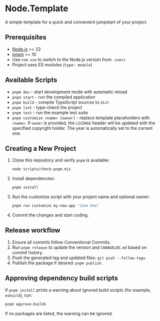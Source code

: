 # Node.Template

A simple template for a quick and convenient jumpstart of your project.

## Prerequisites

- [Node.js](https://nodejs.org/) >= 22
- [pnpm](https://pnpm.io/) >= 10
- Use `nvm use` to switch to the Node.js version from `.nvmrc`
- Project uses ES modules (`type: module`)

## Available Scripts

- `pnpm dev` - start development mode with automatic reload
- `pnpm start` - run the compiled application
- `pnpm build` - compile TypeScript sources to `dist`
- `pnpm lint` - type-check the project
- `pnpm test` - run the example test suite
- `pnpm customize <name> [owner]` - replace template placeholders with `<name>`.
  If `owner` is provided, the `LICENSE` header will be updated with the
  specified copyright holder. The year is automatically set to the current one.

## Creating a New Project

1. Clone this repository and verify `pnpm` is available:
   ```bash
   node scripts/check-pnpm.mjs
   ```
2. Install dependencies:
   ```bash
   pnpm install
   ```
3. Run the customize script with your project name and optional owner:
   ```bash
   pnpm run customize my-new-app "Jane Doe"
   ```
4. Commit the changes and start coding.

## Release workflow

1. Ensure all commits follow Conventional Commits.
2. Run `pnpm release` to update the version and `CHANGELOG.md` based on commit history.
3. Push the generated tag and updated files: `git push --follow-tags`.
4. Publish the package if desired: `pnpm publish`.

## Approving dependency build scripts

If `pnpm install` prints a warning about ignored build scripts (for example, `esbuild`), run:

```bash
pnpm approve-builds
```

If no packages are listed, the warning can be ignored.
